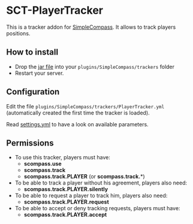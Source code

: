 # SCT-PlayerTracker

This is a tracker addon for [SimpleCompass](https://www.spigotmc.org/resources/simplecompass.63140/).
It allows to track players positions.

## How to install

- Drop the [jar file](https://github.com/arboriginal/SCT-PlayerTracker/releases) into your `plugins/SimpleCompass/trackers` folder
- Restart your server.

## Configuration

Edit the file `plugins/SimpleCompass/trackers/PlayerTracker.yml` (automatically created the first time the tracker is loaded).

Read [settings.yml](https://github.com/arboriginal/SCT-PlayerTracker/blob/master/src/settings.yml) to have a look on available parameters.

## Permissions

- To use this tracker, players must have:
    - **scompass.use**
    - **scompass.track**
    - **scompass.track.PLAYER** (or **scompass.track.***)
- To be able to track a player without his agreement, players also need:
    - **scompass.track.PLAYER.silently**
- To be able to request a player to track him, players also need:
    - **scompass.track.PLAYER.request**
- To be able to accept or deny tracking requests, players must have:
    - **scompass.track.PLAYER.accept**
